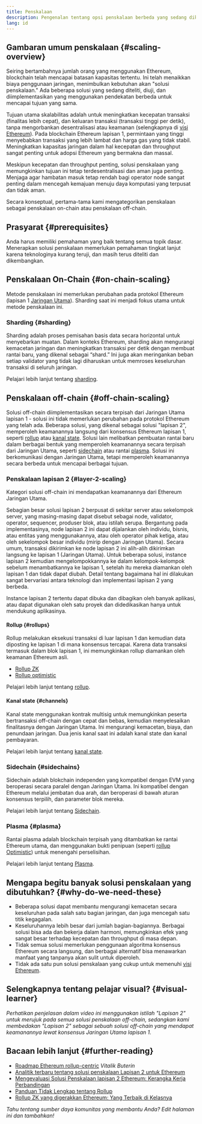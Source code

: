 ```yaml
---
title: Penskalaan
description: Pengenalan tentang opsi penskalaan berbeda yang sedang dikembangkan saat ini oleh komunitas Ethereum.
lang: id
---
```


## Gambaran umum penskalaan {#scaling-overview}

Seiring bertambahnya jumlah orang yang menggunakan Ethereum, blockchain telah mencapai batasan kapasitas tertentu. Ini telah menaikkan biaya penggunaan jaringan, menimbulkan kebutuhan akan "solusi penskalaan." Ada beberapa solusi yang sedang diteliti, diuji, dan diimplementasikan yang menggunakan pendekatan berbeda untuk mencapai tujuan yang sama.

Tujuan utama skalabilitas adalah untuk meningkatkan kecepatan transaksi (finalitas lebih cepat), dan keluaran transaksi (transaksi tinggi per detik), tanpa mengorbankan desentralisasi atau keamanan (selengkapnya di [visi Ethereum](/upgrades/vision/)). Pada blockchain Ethereum lapisan 1, permintaan yang tinggi menyebabkan transaksi yang lebih lambat dan harga gas yang tidak stabil. Meningkatkan kapasitas jaringan dalam hal kecepatan dan throughput sangat penting untuk adopsi Ethereum yang bermakna dan massal.

Meskipun kecepatan dan throughput penting, solusi penskalaan yang memungkinkan tujuan ini tetap terdesentralisasi dan aman juga penting. Menjaga agar hambatan masuk tetap rendah bagi operator node sangat penting dalam mencegah kemajuan menuju daya komputasi yang terpusat dan tidak aman.

Secara konseptual, pertama-tama kami mengategorikan penskalaan sebagai penskalaan on-chain atau penskalaan off-chain.

## Prasyarat {#prerequisites}

Anda harus memiliki pemahaman yang baik tentang semua topik dasar. Menerapkan solusi penskalaan memerlukan pemahaman tingkat lanjut karena teknologinya kurang teruji, dan masih terus diteliti dan dikembangkan.

## Penskalaan On-Chain {#on-chain-scaling}

Metode penskalaan ini memerlukan perubahan pada protokol Ethereum (lapisan 1 [Jaringan Utama](/glossary/#mainnet)). Sharding saat ini menjadi fokus utama untuk metode penskalaan ini.

### Sharding {#sharding}

Sharding adalah proses pemisahan basis data secara horizontal untuk menyebarkan muatan. Dalam konteks Ethereum, sharding akan mengurangi kemacetan jaringan dan meningkatkan transaksi per detik dengan membuat rantai baru, yang dikenal sebagai “shard.” Ini juga akan meringankan beban setiap validator yang tidak lagi diharuskan untuk memroses keseluruhan transaksi di seluruh jaringan.

Pelajari lebih lanjut tentang [sharding](/upgrades/sharding/).

## Penskalaan off-chain {#off-chain-scaling}

Solusi off-chain diimplementasikan secara terpisah dari Jaringan Utama lapisan 1 - solusi ini tidak memerlukan perubahan pada protokol Ethereum yang telah ada. Beberapa solusi, yang dikenal sebagai solusi "lapisan 2", memperoleh keamanannya langsung dari konsensus Ethereum lapisan 1, seperti [rollup](/developers/docs/scaling/layer-2-rollups/) atau [kanal state](/developers/docs/scaling/state-channels/). Solusi lain melibatkan pembuatan rantai baru dalam berbagai bentuk yang memperoleh keamanannya secara terpisah dari Jaringan Utama, seperti [sidechain](#sidechains) atau rantai [plasma](#plasma). Solusi ini berkomunikasi dengan Jaringan Utama, tetapi memperoleh keamanannya secara berbeda untuk mencapai berbagai tujuan.

### Penskalaan lapisan 2 {#layer-2-scaling}

Kategori solusi off-chain ini mendapatkan keamanannya dari Ethereum Jaringan Utama.

Sebagian besar solusi lapisan 2 berpusat di sekitar server atau sekelompok server, yang masing-masing dapat disebut sebagai node, validator, operator, sequencer, produser blok, atau istilah serupa. Bergantung pada implementasinya, node lapisan 2 ini dapat dijalankan oleh individu, bisnis, atau entitas yang menggunakannya, atau oleh operator pihak ketiga, atau oleh sekelompok besar individu (mirip dengan Jaringan Utama). Secara umum, transaksi dikirimkan ke node lapisan 2 ini alih-alih dikirimkan langsung ke lapisan 1 (Jaringan Utama). Untuk beberapa solusi, instance lapisan 2 kemudian mengelompokkannya ke dalam kelompok-kelompok sebelum menambatkannya ke lapisan 1, setelah itu mereka diamankan oleh lapisan 1 dan tidak dapat diubah. Detail tentang bagaimana hal ini dilakukan sangat bervariasi antara teknologi dan implementasi lapisan 2 yang berbeda.

Instance lapisan 2 tertentu dapat dibuka dan dibagikan oleh banyak aplikasi, atau dapat digunakan oleh satu proyek dan didedikasikan hanya untuk mendukung aplikasinya.

#### Rollup {#rollups}

Rollup melakukan eksekusi transaksi di luar lapisan 1 dan kemudian data diposting ke lapisan 1 di mana konsensus tercapai. Karena data transaksi termasuk dalam blok lapisan 1, ini memungkinkan rollup diamankan oleh keamanan Ethereum asli.

- [Rollup ZK](/developers/docs/scaling/layer-2-rollups/#zk-rollups)
- [Rollup optimistic](/developers/docs/scaling/layer-2-rollups/#optimistic-rollups)

Pelajari lebih lanjut tentang [rollup](/developers/docs/scaling/layer-2-rollups/).

#### Kanal state {#channels}

Kanal state menggunakan kontrak multisig untuk memungkinkan peserta bertransaksi off-chain dengan cepat dan bebas, kemudian menyelesaikan finalitasnya dengan Jaringan Utama. Ini mengurangi kemacetan, biaya, dan penundaan jaringan. Dua jenis kanal saat ini adalah kanal state dan kanal pembayaran.

Pelajari lebih lanjut tentang [kanal state](/developers/docs/scaling/state-channels/).

### Sidechain {#sidechains}

Sidechain adalah blokchain independen yang kompatibel dengan EVM yang beroperasi secara paralel dengan Jaringan Utama. Ini kompatibel dengan Ethereum melalui jembatan dua arah, dan beroperasi di bawah aturan konsensus terpilih, dan parameter blok mereka.

Pelajari lebih lanjut tentang [Sidechain](/developers/docs/scaling/sidechains/).

### Plasma {#plasma}

Rantai plasma adalah blockchain terpisah yang ditambatkan ke rantai Ethereum utama, dan menggunakan bukti penipuan (seperti [rollup Optimistic](/developers/docs/scaling/layer-2-rollups/#optimistic-rollups)) untuk menengahi perselisihan.

Pelajari lebih lanjut tentang [Plasma](/developers/docs/scaling/plasma/).

## Mengapa begitu banyak solusi penskalaan yang dibutuhkan? {#why-do-we-need-these}

- Beberapa solusi dapat membantu mengurangi kemacetan secara keseluruhan pada salah satu bagian jaringan, dan juga mencegah satu titik kegagalan.
- Keseluruhannya lebih besar dari jumlah bagian-bagiannya. Berbagai solusi bisa ada dan bekerja dalam harmoni, memungkinkan efek yang sangat besar terhadap kecepatan dan throughput di masa depan.
- Tidak semua solusi memerlukan penggunaan algoritma konsensus Ethereum secara langsung, dan berbagai alternatif bisa menawarkan manfaat yang tanpanya akan sulit untuk diperoleh.
- Tidak ada satu pun solusi penskalaan yang cukup untuk memenuhi [visi Ethereum](/upgrades/vision/).

## Selengkapnya tentang pelajar visual? {#visual-learner}

<YouTube id="BgCgauWVTs0" />

_Perhatikan penjelasan dalam video ini menggunakan istilah "Lapisan 2" untuk merujuk pada semua solusi penskalaan off-chain, sedangkan kami membedakan "Lapisan 2" sebagai sebuah solusi off-chain yang mendapat keamanannya lewat konsensus Jaringan Utama lapisan 1._

## Bacaan lebih lanjut {#further-reading}

- [Roadmap Ethereum rollup-centric](https://ethereum-magicians.org/t/a-rollup-centric-ethereum-roadmap/4698) _Vitalik Buterin_
- [Analitik terbaru tentang solusi penskalaan Lapisan 2 untuk Ethereum](https://www.l2beat.com/)
- [Mengevaluasi Solusi Penskalaan lapisan 2 Ethereum: Kerangka Kerja Perbandingan](https://medium.com/matter-labs/evaluating-ethereum-l2-scaling-solutions-a-comparison-framework-b6b2f410f955)
- [Panduan Tidak Lengkap tentang Rollup](https://vitalik.ca/general/2021/01/05/rollup.html)
- [Rollup ZK yang digerakkan Ethereum: Yang Terbaik di Kelasnya](https://hackmd.io/@canti/rkUT0BD8K)

_Tahu tentang sumber daya komunitas yang membantu Anda? Edit halaman ini dan tambahkan!_
